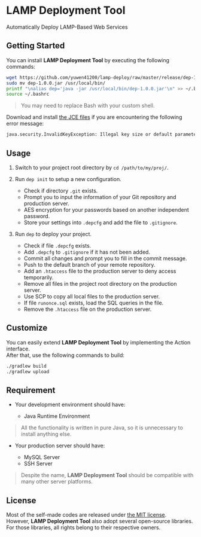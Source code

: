 # LAMP Deployment Tool #

Automatically Deploy LAMP-Based Web Services

## Getting Started ##

You can install **LAMP Deployment Tool** by executing the following commands:

```bash
wget https://github.com/yuwen41200/lamp-deploy/raw/master/release/dep-1.0.0.jar
sudo mv dep-1.0.0.jar /usr/local/bin/
printf "\nalias dep='java -jar /usr/local/bin/dep-1.0.0.jar'\n" >> ~/.bashrc
source ~/.bashrc
```

> You may need to replace Bash with your custom shell.

Download and install [the JCE files][1] if you are encountering the following error message:

```bash
java.security.InvalidKeyException: Illegal key size or default parameters
```

## Usage ##

1. Switch to your project root directory by `cd /path/to/my/proj/`.

2. Run `dep init` to setup a new configuration.

    * Check if directory `.git` exists.
    * Prompt you to input the information of your Git repository and production server.
    * AES encryption for your passwords based on another independent password.
    * Store your settings into `.depcfg` and add the file to `.gitignore`.

3. Run `dep` to deploy your project.

    * Check if file `.depcfg` exists.
    * Add `.depcfg` to `.gitignore` if it has not been added.
    * Commit all changes and prompt you to fill in the commit message.
    * Push to the default branch of your remote repository.
    * Add an `.htaccess` file to the production server to deny access temporarily.
    * Remove all files in the project root directory on the production server.
    * Use SCP to copy all local files to the production server.
    * If file `runonce.sql` exists, load the SQL queries in the file.
    * Remove the `.htaccess` file on the production server.

## Customize ##

You can easily extend **LAMP Deployment Tool** by implementing the Action interface.  
After that, use the following commands to build:

```bash
./gradlew build
./gradlew upload
```

## Requirement ##

+ Your development environment should have:

    * Java Runtime Environment

> All the functionality is written in pure Java, so it is unnecessary to install anything else.

+ Your production server should have:

    * MySQL Server
    * SSH Server

> Despite the name, **LAMP Deployment Tool** should be compatible with many other server platforms.

## License ##

Most of the self-made codes are released under [the MIT license][2].  
However, **LAMP Deployment Tool** also adopt several open-source libraries.  
For those libraries, all rights belong to their respective owners.

[1]: http://www.oracle.com/technetwork/java/javase/downloads/jce8-download-2133166.html
[2]: https://github.com/yuwen41200/lamp-deploy/raw/master/LICENSE
